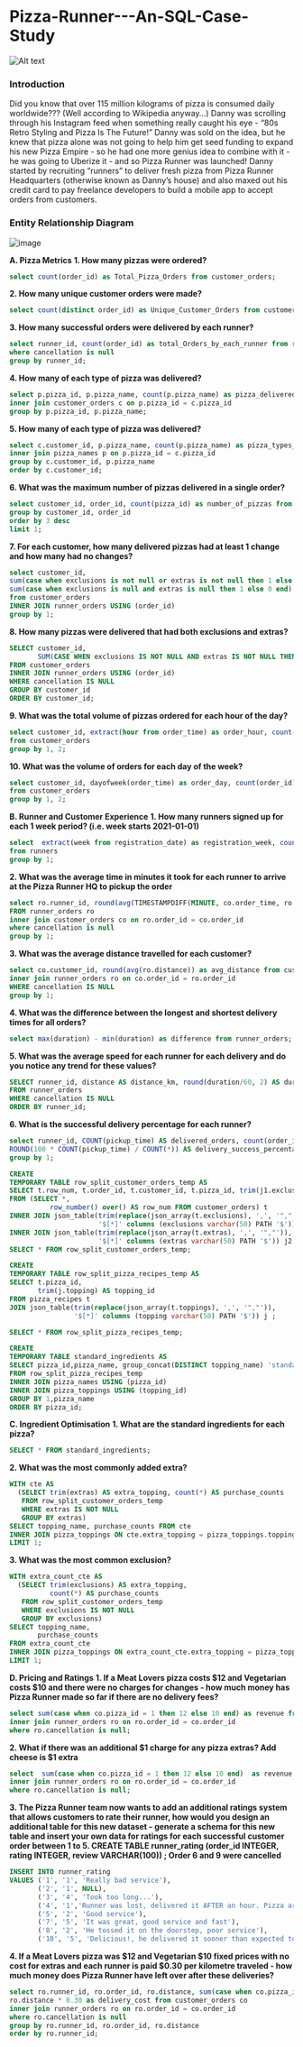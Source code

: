 # Pizza-Runner---An-SQL-Case-Study

![Alt text](https://8weeksqlchallenge.com/images/case-study-designs/2.png)

### Introduction
Did you know that over 115 million kilograms of pizza is consumed daily worldwide??? (Well according to Wikipedia anyway…)
Danny was scrolling through his Instagram feed when something really caught his eye - “80s Retro Styling and Pizza Is The Future!”
Danny was sold on the idea, but he knew that pizza alone was not going to help him get seed funding to expand his new Pizza Empire - so he had one more genius idea to combine with it - he was going to Uberize it - and so Pizza Runner was launched!
Danny started by recruiting “runners” to deliver fresh pizza from Pizza Runner Headquarters (otherwise known as Danny’s house) and also maxed out his credit card to pay freelance developers to build a mobile app to accept orders from customers.

### Entity Relationship Diagram
![image](https://github.com/prarthanadas99/Pizza-Runner---An-SQL-Case-Study/assets/127038385/4deb3bd5-6a69-4be4-9c8c-e2bbc2fb4da7)


**A. Pizza Metrics**
**1. How many pizzas were ordered?**
```sql
select count(order_id) as Total_Pizza_Orders from customer_orders;
```
**2. How many unique customer orders were made?**
```sql
select count(distinct order_id) as Unique_Customer_Orders from customer_orders;
```
**3. How many successful orders were delivered by each runner?**
```sql
select runner_id, count(order_id) as total_Orders_by_each_runner from runner_orders
where cancellation is null 
group by runner_id;
```
**4. How many of each type of pizza was delivered?**
```sql
select p.pizza_id, p.pizza_name, count(p.pizza_name) as pizza_delivered from pizza_names p
inner join customer_orders c on p.pizza_id = c.pizza_id
group by p.pizza_id, p.pizza_name;
```
**5. How many of each type of pizza was delivered?**
```sql
select c.customer_id, p.pizza_name, count(p.pizza_name) as pizza_types_delivered from customer_orders c
inner join pizza_names p on p.pizza_id = c.pizza_id
group by c.customer_id, p.pizza_name 
order by c.customer_id;
```
**6. What was the maximum number of pizzas delivered in a single order?**
```sql
select customer_id, order_id, count(pizza_id) as number_of_pizzas from customer_orders
group by customer_id, order_id
order by 3 desc
limit 1;
```
**7. For each customer, how many delivered pizzas had at least 1 change and how many had no changes?**
```sql
select customer_id,
sum(case when exclusions is not null or extras is not null then 1 else 0 end) as pizza_change,
sum(case when exclusions is null and extras is null then 1 else 0 end) as pizza_no_change
from customer_orders
INNER JOIN runner_orders USING (order_id)
group by 1;
```
**8. How many pizzas were delivered that had both exclusions and extras?**
```sql
SELECT customer_id,
       SUM(CASE WHEN exclusions IS NOT NULL AND extras IS NOT NULL THEN 1 ELSE 0 END) AS both_change_in_pizza
FROM customer_orders
INNER JOIN runner_orders USING (order_id)
WHERE cancellation IS NULL
GROUP BY customer_id
ORDER BY customer_id;
```
**9. What was the total volume of pizzas ordered for each hour of the day?**
```sql
select customer_id, extract(hour from order_time) as order_hour, count(order_id) as order_count
from customer_orders
group by 1, 2;
```
**10. What was the volume of orders for each day of the week?**
```sql
select customer_id, dayofweek(order_time) as order_day, count(order_id) as order_count
from customer_orders
group by 1, 2;
```
**B. Runner and Customer Experience**
**1. How many runners signed up for each 1 week period? (i.e. week starts 2021-01-01)**
```sql
select  extract(week from registration_date) as registration_week, count(runner_id) as total_number_of_runs
from runners
group by 1;
```
**2. What was the average time in minutes it took for each runner to arrive at the Pizza Runner HQ to pickup the order**
```sql
select ro.runner_id, round(avg(TIMESTAMPDIFF(MINUTE, co.order_time, ro.pickup_time)), 2) avg_runner_pickup_time
FROM runner_orders ro 
inner join customer_orders co on ro.order_id = co.order_id
where cancellation is null
group by 1;
```
**3. What was the average distance travelled for each customer?**
```sql
select co.customer_id, round(avg(ro.distance)) as avg_distance from customer_orders co
inner join runner_orders ro on co.order_id = ro.order_id
WHERE cancellation IS NULL
group by 1;
```
**4. What was the difference between the longest and shortest delivery times for all orders?**
```sql
select max(duration) - min(duration) as difference from runner_orders;
```
**5. What was the average speed for each runner for each delivery and do you notice any trend for these values?**
```sql
SELECT runner_id, distance AS distance_km, round(duration/60, 2) AS duration_hr, round(distance*60/duration, 2) AS average_speed
FROM runner_orders
WHERE cancellation IS NULL
ORDER BY runner_id;
```
**6. What is the successful delivery percentage for each runner?**
```sql
select runner_id, COUNT(pickup_time) AS delivered_orders, count(order_id) as orders_delivered,
ROUND(100 * COUNT(pickup_time) / COUNT(*)) AS delivery_success_percentage from runner_orders ro
group by 1;
```
```sql
CREATE
TEMPORARY TABLE row_split_customer_orders_temp AS
SELECT t.row_num, t.order_id, t.customer_id, t.pizza_id, trim(j1.exclusions) AS exclusions, trim(j2.extras) AS extras, t.order_time
FROM (SELECT *,
          row_number() over() AS row_num FROM customer_orders) t
INNER JOIN json_table(trim(replace(json_array(t.exclusions), ',', '","')),
                      '$[*]' columns (exclusions varchar(50) PATH '$')) j1
INNER JOIN json_table(trim(replace(json_array(t.extras), ',', '","')),
                      '$[*]' columns (extras varchar(50) PATH '$')) j2 ;
SELECT * FROM row_split_customer_orders_temp;

CREATE
TEMPORARY TABLE row_split_pizza_recipes_temp AS
SELECT t.pizza_id,
       trim(j.topping) AS topping_id
FROM pizza_recipes t
JOIN json_table(trim(replace(json_array(t.toppings), ',', '","')),
                '$[*]' columns (topping varchar(50) PATH '$')) j ;

SELECT * FROM row_split_pizza_recipes_temp;

CREATE
TEMPORARY TABLE standard_ingredients AS
SELECT pizza_id,pizza_name, group_concat(DISTINCT topping_name) 'standard_ingredients'
FROM row_split_pizza_recipes_temp
INNER JOIN pizza_names USING (pizza_id)
INNER JOIN pizza_toppings USING (topping_id)
GROUP BY 1,pizza_name
ORDER BY pizza_id;
```
**C. Ingredient Optimisation**
**1. What are the standard ingredients for each pizza?**
```sql
SELECT * FROM standard_ingredients;
```
**2. What was the most commonly added extra?**
```sql
WITH cte AS
  (SELECT trim(extras) AS extra_topping, count(*) AS purchase_counts
   FROM row_split_customer_orders_temp 
   WHERE extras IS NOT NULL
   GROUP BY extras)
SELECT topping_name, purchase_counts FROM cte
INNER JOIN pizza_toppings ON cte.extra_topping = pizza_toppings.topping_id
LIMIT 1;
```
**3. What was the most common exclusion?**
```sql
WITH extra_count_cte AS
  (SELECT trim(exclusions) AS extra_topping,
          count(*) AS purchase_counts
   FROM row_split_customer_orders_temp
   WHERE exclusions IS NOT NULL
   GROUP BY exclusions)
SELECT topping_name,
       purchase_counts
FROM extra_count_cte
INNER JOIN pizza_toppings ON extra_count_cte.extra_topping = pizza_toppings.topping_id
LIMIT 1;
```
**D. Pricing and Ratings**
**1. If a Meat Lovers pizza costs $12 and Vegetarian costs $10 and there were no charges for changes - how much money has Pizza Runner made so far if there are no delivery fees?**
```sql
select sum(case when co.pizza_id = 1 then 12 else 10 end) as revenue from customer_orders co
inner join runner_orders ro on ro.order_id = co.order_id
where ro.cancellation is null;
```
**2. What if there was an additional $1 charge for any pizza extras? Add cheese is $1 extra**
```sql
select  sum(case when co.pizza_id = 1 then 12 else 10 end)  as revenue from customer_orders co
inner join runner_orders ro on ro.order_id = co.order_id
where ro.cancellation is null;
```
**3. The Pizza Runner team now wants to add an additional ratings system that allows customers to rate their runner, how would you design an additional table for this new dataset - generate a schema for this new table and insert your own data for ratings for each successful customer order between 1 to 5.
CREATE TABLE runner_rating (order_id INTEGER, rating INTEGER, review VARCHAR(100)) ;
Order 6 and 9 were cancelled**
```sql
INSERT INTO runner_rating
VALUES ('1', '1', 'Really bad service'),
       ('2', '1', NULL),
       ('3', '4', 'Took too long...'),
       ('4', '1','Runner was lost, delivered it AFTER an hour. Pizza arrived cold' ),
       ('5', '2', 'Good service'),
       ('7', '5', 'It was great, good service and fast'),
       ('8', '2', 'He tossed it on the doorstep, poor service'),
       ('10', '5', 'Delicious!, he delivered it sooner than expected too!');
```

**4. If a Meat Lovers pizza was $12 and Vegetarian $10 fixed prices with no cost for extras and each runner is paid $0.30 per kilometre traveled - how much money does Pizza Runner have left over after these deliveries?**
```sql
select ro.runner_id, ro.order_id, ro.distance, sum(case when co.pizza_id = 1 then 12 else 10 end) as revenue,
ro.distance * 0.30 as delivery_cost from customer_orders co
inner join runner_orders ro on ro.order_id = co.order_id
where ro.cancellation is null
group by ro.runner_id, ro.order_id, ro.distance
order by ro.runner_id;
```
